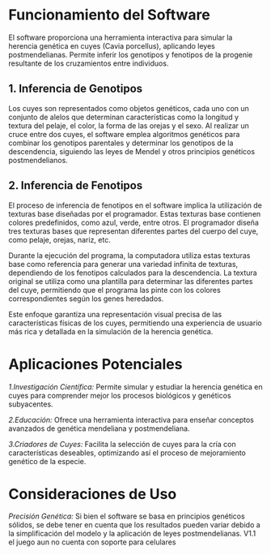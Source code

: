 
# Funcionamiento del Software

El software proporciona una herramienta interactiva para simular la herencia genética en cuyes (Cavia porcellus), aplicando leyes postmendelianas. Permite inferir los genotipos y fenotipos de la progenie resultante de los cruzamientos entre individuos.

## 1. Inferencia de Genotipos

Los cuyes son representados como objetos genéticos, cada uno con un conjunto de alelos que determinan características como la longitud y textura del pelaje, el color, la forma de las orejas y el sexo. Al realizar un cruce entre dos cuyes, el software emplea algoritmos genéticos para combinar los genotipos parentales y determinar los genotipos de la descendencia, siguiendo las leyes de Mendel y otros principios genéticos postmendelianos.

## 2. Inferencia de Fenotipos

El proceso de inferencia de fenotipos en el software implica la utilización de texturas base diseñadas por el programador. Estas texturas base contienen colores predefinidos, como azul, verde, entre otros. El programador diseña tres texturas bases que representan diferentes partes del cuerpo del cuye, como pelaje, orejas, nariz, etc.

Durante la ejecución del programa, la computadora utiliza estas texturas base como referencia para generar una variedad infinita de texturas, dependiendo de los fenotipos calculados para la descendencia. La textura original se utiliza como una plantilla para determinar las diferentes partes del cuye, permitiendo que el programa las pinte con los colores correspondientes según los genes heredados.

Este enfoque garantiza una representación visual precisa de las características físicas de los cuyes, permitiendo una experiencia de usuario más rica y detallada en la simulación de la herencia genética.

# Aplicaciones Potenciales

*1.Investigación Científica:* Permite simular y estudiar la herencia genética en cuyes para comprender mejor los procesos biológicos y genéticos subyacentes.

*2.Educación:* Ofrece una herramienta interactiva para enseñar conceptos avanzados de genética mendeliana y postmendeliana.

*3.Criadores de Cuyes:* Facilita la selección de cuyes para la cría con características deseables, optimizando así el proceso de mejoramiento genético de la especie.

# Consideraciones de Uso

*Precisión Genética:* Si bien el software se basa en principios genéticos sólidos, se debe tener en cuenta que los resultados pueden variar debido a la simplificación del modelo y la aplicación de leyes postmendelianas.
V1.1 el juego aun no cuenta con soporte para celulares
